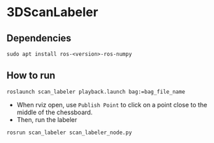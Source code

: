 # 3DScanLabeler

## Dependencies

`sudo apt install ros-<version>-ros-numpy`

## How to run

```
roslaunch scan_labeler playback.launch bag:=bag_file_name
```

* When rviz open, use `Publish Point` to click on a point close to the middle of the
  chessboard.
* Then, run the labeler

```
rosrun scan_labeler scan_labeler_node.py
```
